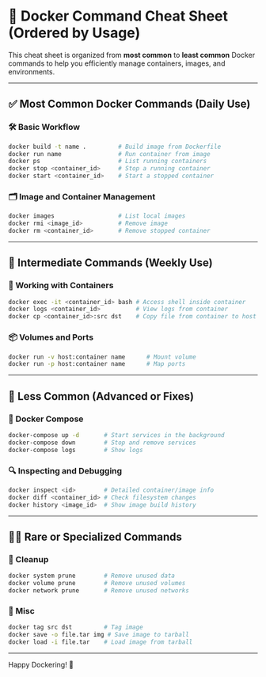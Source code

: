 
# 🐳 Docker Command Cheat Sheet (Ordered by Usage)

This cheat sheet is organized from **most common** to **least common** Docker commands to help you efficiently manage containers, images, and environments.

---

## ✅ Most Common Docker Commands (Daily Use)

### 🛠️ Basic Workflow
```bash
docker build -t name .         # Build image from Dockerfile
docker run name                # Run container from image
docker ps                      # List running containers
docker stop <container_id>     # Stop a running container
docker start <container_id>    # Start a stopped container
```

### 🗂️ Image and Container Management
```bash
docker images                  # List local images
docker rmi <image_id>          # Remove image
docker rm <container_id>       # Remove stopped container
```

---

## 🔧 Intermediate Commands (Weekly Use)

### 🔁 Working with Containers
```bash
docker exec -it <container_id> bash # Access shell inside container
docker logs <container_id>          # View logs from container
docker cp <container_id>:src dst    # Copy file from container to host
```

### 📦 Volumes and Ports
```bash
docker run -v host:container name      # Mount volume
docker run -p host:container name      # Map ports
```

---

## 🧪 Less Common (Advanced or Fixes)

### 🐳 Docker Compose
```bash
docker-compose up -d       # Start services in the background
docker-compose down        # Stop and remove services
docker-compose logs        # Show logs
```

### 🔍 Inspecting and Debugging
```bash
docker inspect <id>        # Detailed container/image info
docker diff <container_id> # Check filesystem changes
docker history <image_id>  # Show image build history
```

---

## 🧙‍♂️ Rare or Specialized Commands

### 🧼 Cleanup
```bash
docker system prune        # Remove unused data
docker volume prune        # Remove unused volumes
docker network prune       # Remove unused networks
```

### 🧰 Misc
```bash
docker tag src dst         # Tag image
docker save -o file.tar img # Save image to tarball
docker load -i file.tar    # Load image from tarball
```

---

Happy Dockering! 🐋
